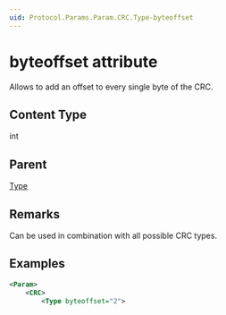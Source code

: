 ```yaml
---
uid: Protocol.Params.Param.CRC.Type-byteoffset
---
```


# byteoffset attribute

Allows to add an offset to every single byte of the CRC.

## Content Type

int

## Parent

[Type](xref:Protocol.Params.Param.CRC.Type)

## Remarks

Can be used in combination with all possible CRC types.

## Examples

```xml
<Param>
	<CRC>
		<Type byteoffset="2">
```
